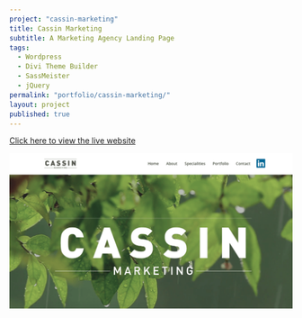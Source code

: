 ```yaml
---
project: "cassin-marketing"
title: Cassin Marketing
subtitle: A Marketing Agency Landing Page
tags:
  - Wordpress
  - Divi Theme Builder
  - SassMeister
  - jQuery
permalink: "portfolio/cassin-marketing/"
layout: project
published: true
---
```

<a href="http://cassinmarketing.com/" target="_blank">Click here to view the live website</a>
<div class="image-group">
  <img src="/assets/images/portfolio/cassin/screen1.png" class="img-col-1"/>
</div>
